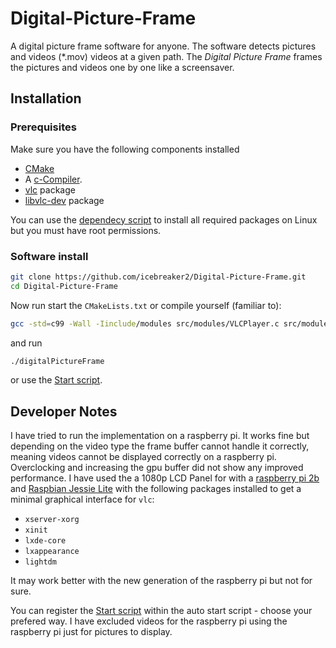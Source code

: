 # Digital-Picture-Frame
A digital picture frame software for anyone. The software detects pictures and videos (*.mov) videos at a given path. The *Digital Picture Frame* frames the pictures and videos one by one like a screensaver.

## Installation
### Prerequisites
Make sure you have the following components installed

* [CMake](https://cmake.org/download/)
* A [c-Compiler](https://wiki.ubuntuusers.de/GCC/).
* [vlc](http://www.videolan.org/vlc/index.de.html) package
* [libvlc-dev](https://wiki.videolan.org/LibVLC_Tutorial/) package

You can use the [dependecy script](digitalPictureFramePackageDependencies.sh) to install all required packages on Linux but you must have root permissions.

### Software install
```bash
git clone https://github.com/icebreaker2/Digital-Picture-Frame.git
cd Digital-Picture-Frame
```

Now run start the `CMakeLists.txt` or compile yourself (familiar to):
```bash
gcc -std=c99 -Wall -Iinclude/modules src/modules/VLCPlayer.c src/modules/FileIterator.c src/main.c -o digitalPictureFrame -lvlc 
```
and run
```bash
./digitalPictureFrame
```
or use the [Start script](Digital_Picture_Frame.sh).

## Developer Notes
I have tried to run the implementation on a raspberry pi. It works fine but depending on the video type the frame buffer cannot handle it correctly, meaning videos cannot be displayed correctly on a raspberry pi. Overclocking and increasing the gpu buffer did not show any improved performance. I have used the a 1080p LCD Panel for with a [raspberry pi 2b](https://www.amazon.de/Raspberry-Pi-quad-core-Cortex-A7-compatibility/dp/B00T2U7R7I/ref=sr_1_1?ie=UTF8&qid=1498120753&sr=8-1&keywords=raspberry+pi+2+b) and [Raspbian Jessie Lite](https://www.raspberrypi.org/downloads/raspbian/) with the following packages installed to get a minimal graphical interface for `vlc`:
* `xserver-xorg`
* `xinit`
* `lxde-core`
* `lxappearance`
* `lightdm`

It may work better with the new generation of the raspberry pi but not for sure.

You can register the [Start script](Digital_Picture_Frame.sh) within the auto start script - choose your prefered way. I have excluded videos for the raspberry pi using the raspberry pi just for pictures to display.

[](usageExmaple.png)

